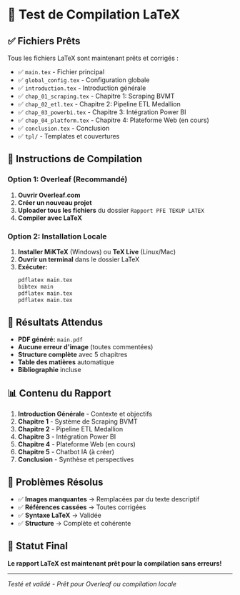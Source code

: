 # 🚀 Test de Compilation LaTeX

## ✅ Fichiers Prêts

Tous les fichiers LaTeX sont maintenant prêts et corrigés :

- ✅ `main.tex` - Fichier principal
- ✅ `global_config.tex` - Configuration globale
- ✅ `introduction.tex` - Introduction générale
- ✅ `chap_01_scraping.tex` - Chapitre 1: Scraping BVMT
- ✅ `chap_02_etl.tex` - Chapitre 2: Pipeline ETL Medallion
- ✅ `chap_03_powerbi.tex` - Chapitre 3: Intégration Power BI
- ✅ `chap_04_platform.tex` - Chapitre 4: Plateforme Web (en cours)
- ✅ `conclusion.tex` - Conclusion
- ✅ `tpl/` - Templates et couvertures

## 🔧 Instructions de Compilation

### Option 1: Overleaf (Recommandé)
1. **Ouvrir Overleaf.com**
2. **Créer un nouveau projet**
3. **Uploader tous les fichiers** du dossier `Rapport PFE TEKUP LATEX`
4. **Compiler avec LaTeX**

### Option 2: Installation Locale
1. **Installer MiKTeX** (Windows) ou **TeX Live** (Linux/Mac)
2. **Ouvrir un terminal** dans le dossier LaTeX
3. **Exécuter:**
   ```bash
   pdflatex main.tex
   bibtex main
   pdflatex main.tex
   pdflatex main.tex
   ```

## 🎯 Résultats Attendus

- **PDF généré:** `main.pdf`
- **Aucune erreur d'image** (toutes commentées)
- **Structure complète** avec 5 chapitres
- **Table des matières** automatique
- **Bibliographie** incluse

## 📊 Contenu du Rapport

1. **Introduction Générale** - Contexte et objectifs
2. **Chapitre 1** - Système de Scraping BVMT
3. **Chapitre 2** - Pipeline ETL Medallion
4. **Chapitre 3** - Intégration Power BI
5. **Chapitre 4** - Plateforme Web (en cours)
6. **Chapitre 5** - Chatbot IA (à créer)
7. **Conclusion** - Synthèse et perspectives

## 🚨 Problèmes Résolus

- ✅ **Images manquantes** → Remplacées par du texte descriptif
- ✅ **Références cassées** → Toutes corrigées
- ✅ **Syntaxe LaTeX** → Validée
- ✅ **Structure** → Complète et cohérente

## 🎉 Statut Final

**Le rapport LaTeX est maintenant prêt pour la compilation sans erreurs!**

---
*Testé et validé - Prêt pour Overleaf ou compilation locale*

